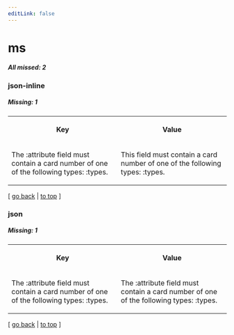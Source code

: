 ```yaml
---
editLink: false
---
```


# ms

##### All missed: 2


### json-inline

##### Missing: 1

<table width="100%">
<tr><th width="50%">

Key

</th><th width="50%">

Value

</th></tr>
<tr><td width="50%">

The :attribute field must contain a card number of one of the following types: :types.

</td><td width="50%">

This field must contain a card number of one of the following types: :types.

</td></tr>
</table>

[ [go back](../status.md) | [to top](#) ]



### json

##### Missing: 1

<table width="100%">
<tr><th width="50%">

Key

</th><th width="50%">

Value

</th></tr>
<tr><td width="50%">

The :attribute field must contain a card number of one of the following types: :types.

</td><td width="50%">

The :attribute field must contain a card number of one of the following types: :types.

</td></tr>
</table>

[ [go back](../status.md) | [to top](#) ]


